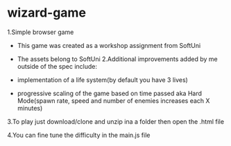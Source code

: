 # wizard-game
1.Simple browser game

- This game was created as a workshop assignment from SoftUni
- The assets belong to SoftUni
2.Additional improvements added by me outside of the spec include:
 
- implementation of a life system(by default you have 3 lives)
- progressive scaling of the game based on time passed aka Hard Mode(spawn rate, speed and number of enemies increases each X minutes)

3.To play just download/clone and unzip ina a folder then open the .html file

4.You can fine tune the difficulty in the main.js file
